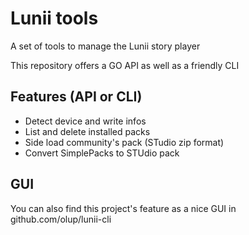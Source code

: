 # Lunii tools

A set of tools to manage the Lunii story player

This repository offers a GO API as well as a friendly CLI

## Features (API or CLI)
- Detect device and write infos
- List and delete installed packs
- Side load community's pack (STudio zip format)
- Convert SimplePacks to STUdio pack

## GUI
You can also find this project's feature as a nice GUI in github.com/olup/lunii-cli